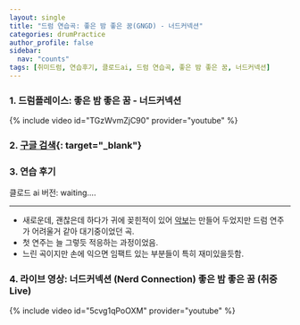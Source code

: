 ```yaml
---
layout: single
title: "드럼 연습곡: 좋은 밤 좋은 꿈(GNGD) - 너드커넥션"
categories: drumPractice
author_profile: false
sidebar:
  nav: "counts"
tags: [취미드럼, 연습후기, 클로드ai, 드럼 연습곡, 좋은 밤 좋은 꿈, 너드커넥션]
---
```


### 1. 드럼플레이스: 좋은 밤 좋은 꿈 - 너드커넥션

{% include video id="TGzWvmZjC90" provider="youtube" %}


### 2. [구글 검색](https://www.google.com/search?q=%EC%A2%8B%EC%9D%80+%EB%B0%A4+%EC%A2%8B%EC%9D%80+%EA%BF%88&sca_esv=68d1291a0cea95fc&ei=13HZZ7C6EdvG0-kPjPGXsQs&ved=0ahUKEwjwgc2K25OMAxVb4zQHHYz4JbYQ4dUDCBA&uact=5&oq=%EC%A2%8B%EC%9D%80+%EB%B0%A4+%EC%A2%8B%EC%9D%80+%EA%BF%88&gs_lp=Egxnd3Mtd2l6LXNlcnAiFeyii-ydgCDrsKQg7KKL7J2AIOq_iDIFEAAYgAQyBRAuGIAEMgUQABiABDIFEAAYgAQyBRAAGIAEMgUQABiABDIFEAAYgAQyBRAAGIAEMgUQABiABDIFEAAYgARIzRZQvANYthJwAXgAkAEAmAGFAaAB6AWqAQMwLja4AQPIAQD4AQGYAgWgAtIEwgIKEAAYsAMY1gQYR8ICBRAAGO8FwgIGEAAYBxgewgIEEAAYHsICFBAuGIAEGJcFGNwEGN4EGOAE2AEBmAMAiAYBkAYKugYGCAEQARgUkgcDMS40oAfNILIHAzAuNLgHsgQ&sclient=gws-wiz-serp){: target="_blank"}

### 3. 연습 후기

클로드 ai 버전: waiting....

---
- 새로운데, 괜찮은데 하다가 귀에 꽂힌적이 있어 [악보](https://jinkyeom.github.io/drumscores/%EB%93%9C%EB%9F%BC%EC%95%85%EB%B3%B4-%EB%AE%A4%EC%A6%88%EC%8A%A4%EC%BD%94%EC%96%B44-%EC%82%AC%EC%9A%A9%EB%B2%95/)는 만들어 두었지만 드럼 연주가 어려울거 같아 대기중이었던 곡.
- 첫 연주는 늘 그렇듯 적응하는 과정이었음.
- 느린 곡이지만 손에 익으면 임팩트 있는 부분들이 특히 재미있을듯함.

### 4. 라이브 영상: 너드커넥션 (Nerd Connection) 좋은 밤 좋은 꿈 (취중 Live)

{% include video id="5cvg1qPoOXM" provider="youtube" %}
